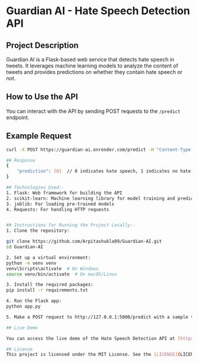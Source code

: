 # Guardian AI - Hate Speech Detection API

## Project Description
Guardian AI is a Flask-based web service that detects hate speech in tweets. It leverages machine learning models to analyze the content of tweets and provides predictions on whether they contain hate speech or not.

## How to Use the API
You can interact with the API by sending POST requests to the `/predict` endpoint.

## Example Request
```bash
curl -X POST https://guardian-ai.onrender.com/predict -H "Content-Type: application/json" -d '{"tweet": "I hate everyone"}'

## Response
{
    "prediction": [0]  // 0 indicates hate speech, 1 indicates no hate speech
}

## Technologies Used:-
1. Flask: Web framework for building the API
2. scikit-learn: Machine learning library for model training and predictions
3. joblib: For loading pre-trained models
4. Requests: For handling HTTP requests


## Instructions for Running the Project Locally:-
1. Clone the repository:

git clone https://github.com/Arpitashukla09/Guardian-AI.git
cd Guardian-AI

2. Set up a virtual environment:
python -m venv venv
venv\Scripts\activate  # On Windows
source venv/bin/activate  # On macOS/Linux

3. Install the required packages:
pip install -r requirements.txt

4. Run the Flask app:
python app.py

5. Make a POST request to http://127.0.0.1:5000/predict with a sample tweet.

## Live Demo

You can access the live demo of the Hate Speech Detection API at [https://guardian-ai.onrender.com](https://guardian-ai.onrender.com).

## License
This project is licensed under the MIT License. See the [LICENSE](LICENSE) file for details.


